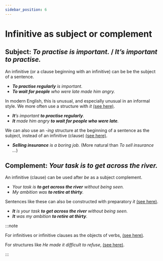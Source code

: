 ```yaml
---
sidebar_position: 6
---
```


# Infinitive as subject or complement

## Subject: *To practise is important.* / *It’s important to practise.*

An infinitive (or a clause beginning with an infinitive) can be be the subject of a sentence.

- ***To practise regularly** is important.*
- ***To wait for people** who were late made him angry.*

In modern English, this is unusual, and especially unusual in an informal style. We more often use a structure with *it* [(see here)](./../information-structure/preparatory-it-subject).

- ***It**’s important **to practise regularly**.*
- ***It** made him angry **to wait for people who were late**.*

We can also use an *\-ing* structure at the beginning of a sentence as the subject, instead of an infinitive (clause) [(see here)](./ing-form-as-subject-object-or-complement).

- ***Selling insurance** is a boring job.* (More natural than *To sell insurance …*)

## Complement: *Your task is to get across the river.*

An infinitive (clause) can be used after *be* as a subject complement.

- *Your task is **to get across the river** without being seen.*
- *My ambition was **to retire at thirty**.*

Sentences like these can also be constructed with preparatory *it* [(see here)](./../information-structure/preparatory-it-subject).

- ***It** is your task **to get across the river** without being seen.*
- ***It** was my ambition **to retire at thirty**.*

:::note

For infinitives or infinitive clauses as the objects of verbs, [(see here)](./../infinitives-ing-forms-and-past-participles-after-nouns-verbs-etc/infinitives-after-verbs-it-s-beginning-to-rain).

For structures like *He made it difficult to refuse*, [(see here)](./../information-structure/preparatory-it-object).

:::
